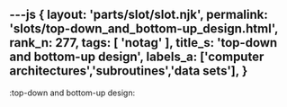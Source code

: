 ---js
{
  layout: 'parts/slot/slot.njk',
  permalink: 'slots/top-down_and_bottom-up_design.html',
  rank_n: 277,
  tags: [ 'notag' ],
  title_s: 'top-down and bottom-up design',
  labels_a: ['computer architectures','subroutines','data sets'],
}
---
:top-down and bottom-up design:

